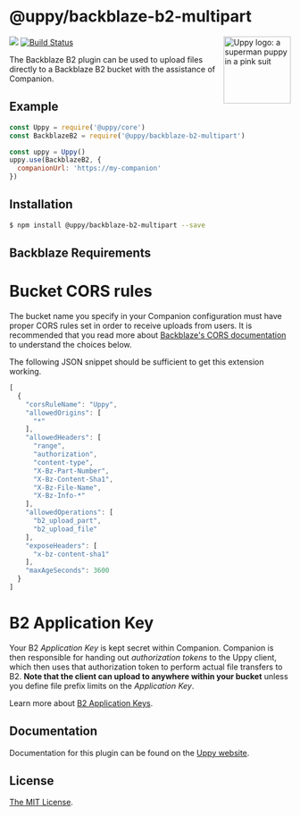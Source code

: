 # @uppy/backblaze-b2-multipart

<img src="https://uppy.io/images/logos/uppy-dog-head-arrow.svg" width="120" alt="Uppy logo: a superman puppy in a pink suit" align="right">

<a href="https://www.npmjs.com/package/@uppy/backblaze-b2-multipart"><img src="https://img.shields.io/npm/v/@uppy/backblaze-b2-multipart.svg?style=flat-square"></a>
<a href="https://travis-ci.org/transloadit/uppy"><img src="https://img.shields.io/travis/transloadit/uppy/master.svg?style=flat-square" alt="Build Status"></a>

The Backblaze B2 plugin can be used to upload files directly to a Backblaze B2 bucket with the assistance of Companion.

## Example
```js
const Uppy = require('@uppy/core')
const BackblazeB2 = require('@uppy/backblaze-b2-multipart')

const uppy = Uppy()
uppy.use(BackblazeB2, {
  companionUrl: 'https://my-companion'
})
```

## Installation

```bash
$ npm install @uppy/backblaze-b2-multipart --save
```

## Backblaze Requirements

# Bucket CORS rules

The bucket name you specify in your Companion configuration must have proper CORS rules
set in order to receive uploads from users. It is recommended that you read more about
[Backblaze's CORS documentation](https://www.backblaze.com/b2/docs/cors_rules.html) to
understand the choices below.

The following JSON snippet should be sufficient to get this extension working.
```js
[
  {
    "corsRuleName": "Uppy",
    "allowedOrigins": [
      "*"
    ],
    "allowedHeaders": [
      "range",
      "authorization",
      "content-type",
      "X-Bz-Part-Number",
      "X-Bz-Content-Sha1",
      "X-Bz-File-Name",
      "X-Bz-Info-*"
    ],
    "allowedOperations": [
      "b2_upload_part",
      "b2_upload_file"
    ],
    "exposeHeaders": [
      "x-bz-content-sha1"
    ],
    "maxAgeSeconds": 3600
  }
]
```

# B2 Application Key

Your B2 *Application Key* is kept secret within Companion. Companion is then responsible
for handing out *authorization tokens* to the Uppy client, which then uses that authorization
token to perform actual file transfers to B2. **Note that the client can upload to anywhere
within your bucket** unless you define file prefix limits on the *Application Key*.

Learn more about [B2 Application Keys](https://www.backblaze.com/b2/docs/application_keys.html).

## Documentation

Documentation for this plugin can be found on the [Uppy website](https://uppy.io/docs/backblaze-b2-multipart).

## License

[The MIT License](./LICENSE).
